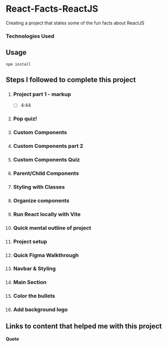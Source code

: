 # React-Facts-ReactJS
Creating a project that states some of the fun facts about ReactJS


<!-- # Twitter-header
A Node script to create Dynamic Twitter Header

## [Live Preview](https://twitter.com/hmjatt/)

![This is an image](https://github.com/hmjatt/Twitter-header/blob/main/public/images/headers/twitterHeader.png) -->


<!-- This project is created to create a Twitter Bot in NodeJS that fetches 3 latest followers using Twitter API V2 and create a Dynamic Twitter Header and upload it to Twitter. Dotenv, Axios, Sharp, Cron NPM packages are also used in this project.**CronJob** is run once every 15 MINUTES in order to avoid making too many requests to **Twitter API** and not to run out of **dyno hours** on **Heroku**. :bird: Feel free to reach me at [Twitter](https://twitter.com/hmjatt/) :robot: -->



### Technologies Used

<!-- <a href="https://developer.mozilla.org/en-US/docs/Web/JavaScript" target="_blank" rel="noreferrer"> <img src="https://raw.githubusercontent.com/devicons/devicon/master/icons/javascript/javascript-original.svg" alt="javascript" width="50" height="50"/> </a> &emsp; <a href="https://developer.twitter.com/en/portal/dashboard" target="_blank" rel="noreferrer"> <img src="https://upload.wikimedia.org/wikipedia/commons/4/4f/Twitter-logo.svg" alt="twitter" width="50" height="50"/> </a> &emsp; <a href="https://www.npmjs.com/" target="_blank" rel="noreferrer"> <img style="margin-top:20px;" src="https://raw.githubusercontent.com/npm/logos/master/npm%20logo/npm-logo-red.svg" alt="npm" width="50" height="50"/> </a> -->

<!-- 
## Includes the following features/components:

	- NPM
	- Twitter API Client
	- Dotenv
	- Axios
	- Sharp
	- Twitter Develeoper Portal
	- Cron
	- Jimp
	- Heroku -->

## Usage

```
npm install

```

	
## Steps I followed to complete this project

1. ### Project part 1 - markup
	- [ ] 4:44
2. ### Pop quiz!

3. ### Custom Components

4. ### Custom Components part 2

5. ### Custom Components Quiz

6. ### Parent/Child Components

7. ### Styling with Classes

8. ### Organize components

9. ### Run React locally with Vite

10. ### Quick mental outline of project

11. ### Project setup

12. ### Quick Figma Walkthrough

13. ### Navbar & Styling

14. ### Main Section

15. ### Color the bullets

16. ### Add background logo


## Links to content that helped me with this project

<!-- 1. Tutorials
	- [Article on Dev.to by Dom The Dev](https://dev.to/dom_the_dev/build-an-automatically-updating-twitter-header-with-nodejs-and-twitter-api-2g2d)
	- [Youtube Video by Dom The Dev](https://www.youtube.com/watch?v=jl9OKxoqVcA)
	- [GitHub Repo by Dom The Dev](https://github.com/dom-the-dev/twitter-banner)
	- [Freecodecamp Article by Spruce Emmanuel](https://www.freecodecamp.org/news/create-a-dynamic-twitter-header/)

2. Twitter
	- [Twitter Developer Portal](https://developer.twitter.com/en/portal/dashboard)
	
3. Canva
	- [Twitter Header Template](https://www.canva.com/twitter/templates/headers/)

4. NPM Packages
	- [Twitter API v2](https://www.npmjs.com/package/twitter-api-v2)
	- [Dotenv Package](https://www.npmjs.com/package/dotenv)
	- [Cron Package](https://www.npmjs.com/package/cron)
	- [Sharp Package](https://www.npmjs.com/package/sharp)
	- [Axios Package](https://www.npmjs.com/package/axios)
	- [Jimp Package](https://www.npmjs.com/package/jimp)

5. Deploy to Heroku
	- [Heroku Pricing](https://www.heroku.com/pricing#containers)
	- [Heroku Docs(Define a Procfile)](https://devcenter.heroku.com/articles/getting-started-with-nodejs#define-a-procfile)
	- [Medium article by Rushikesh Mhetre](https://medium.com/nerd-for-tech/create-twitter-bot-using-nodejs-and-deploy-on-heroku-dd6ec31534f4)
	- [Medium article by Sachin Sarawgi](https://medium.com/@codesprintpro/twitter-bot-using-nodejs-c72a2a50628d) -->
	



#### Quote
<!-- 
    “Keep your face always toward the sunshine - and shadows will fall behind you.”
    — Walt Whitman
>  	
> :package: :yarn: :watch: -->

